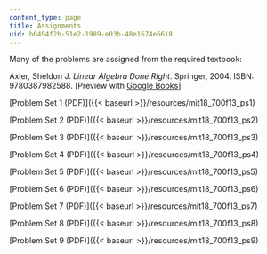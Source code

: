 ```yaml
---
content_type: page
title: Assignments
uid: b0494f2b-51e2-1989-e03b-48e1674e6618
---
```


Many of the problems are assigned from the required textbook:

Axler, Sheldon J. _Linear Algebra Done Right_. Springer, 2004. ISBN: 9780387982588. \[Preview with [Google Books](http://books.google.com/books?id=ovIYVIlithQC&pg=PAfrontcover)\]

[Problem Set 1 (PDF)]({{< baseurl >}}/resources/mit18_700f13_ps1)

[Problem Set 2 (PDF)]({{< baseurl >}}/resources/mit18_700f13_ps2)

[Problem Set 3 (PDF)]({{< baseurl >}}/resources/mit18_700f13_ps3)

[Problem Set 4 (PDF)]({{< baseurl >}}/resources/mit18_700f13_ps4)

[Problem Set 5 (PDF)]({{< baseurl >}}/resources/mit18_700f13_ps5)

[Problem Set 6 (PDF)]({{< baseurl >}}/resources/mit18_700f13_ps6)

[Problem Set 7 (PDF)]({{< baseurl >}}/resources/mit18_700f13_ps7)

[Problem Set 8 (PDF)]({{< baseurl >}}/resources/mit18_700f13_ps8)

[Problem Set 9 (PDF)]({{< baseurl >}}/resources/mit18_700f13_ps9)